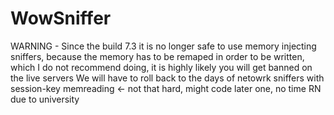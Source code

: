 # WowSniffer
WARNING - Since the build 7.3 it is no longer safe to use memory injecting sniffers, because the memory has to be remaped in order to be written, which I do not recommend doing, it is highly likely you will get banned on the live servers
We will have to roll back to the days of netowrk sniffers with session-key memreading <- not that hard, might code later one, no time RN due to university
